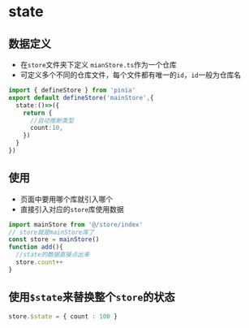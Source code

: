 # state

## 数据定义
* 在`store`文件夹下定义 `mianStore.ts`作为一个仓库
* 可定义多个不同的仓库文件，每个文件都有唯一的`id`，`id`一般为仓库名
```ts
import { defineStore } from 'pinia'
export default defineStore('mainStore',{
  state:()=>({
    return {
      //自动推断类型
      count:10,
    })
  }
})
```
## 使用
* 页面中要用哪个库就引入哪个
* 直接引入对应的`store`库使用数据
```ts
import mainStore from '@/store/index'
// store就是mainStore库了
const store = mainStore()
function add(){
  //state的数据直接点出来
  store.count++
}
```
## 使用`$state`来替换整个`store`的状态
```ts
store.$state = { count : 100 }
```